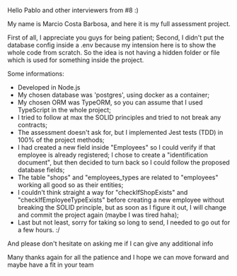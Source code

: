 Hello Pablo and other interviewers from #8 :)

My name is Marcio Costa Barbosa, and here it is my full assessment project.

First of all, I appreciate you guys for being patient;
Second, I didn't put the database config inside a .env because my intension here
is to show the whole code from scratch. So the idea is not having a hidden folder or
file which is used for something inside the project.

Some informations:
- Developed in Node.js
- My chosen database was 'postgres', using docker as a container;
- My chosen ORM was TypeORM, so you can assume that I used TypeScript in the whole project;
- I tried to follow at max the SOLID principles and tried to not break any contracts;
- The assessment doesn't ask for, but I implemented Jest tests (TDD) in 100% of the project methods;
- I had created a new field inside "Employees" so I could verify if that employee is already registered;
I chose to create a "identification document", but then decided to turn back so I could follow the
proposed database fields;
- The table "shops" and "employees_types are related to "employees" working all good so as their entities;
- I couldn't think straight a way for "checkIfShopExists" and "checkIfEmployeeTypeExists" before creating
a new employee without breaking the SOLID principle, but as soon as I figure it out, I will change and commit
the project again (maybe I was tired haha);
- Last but not least, sorry for taking so long to send, I needed to go out for a few hours. :/

And please don't hesitate on asking me if I can give any additional info

Many thanks again for all the patience and I hope we can move forward and maybe have a fit in your team
